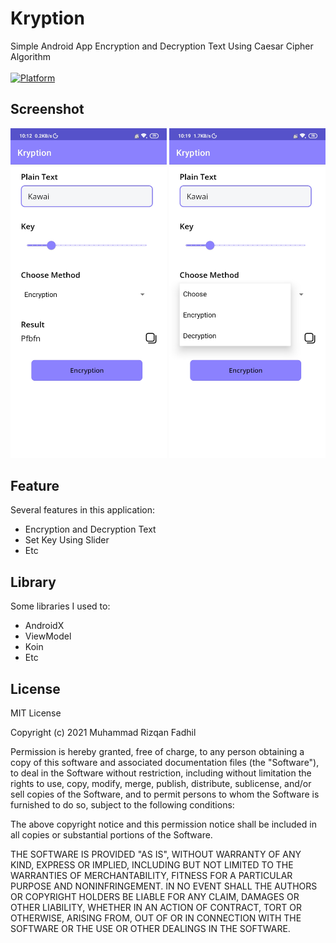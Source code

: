 # Kryption

Simple Android App Encryption and Decryption Text Using Caesar Cipher Algorithm <br><br>
[![Platform](https://img.shields.io/badge/platform-Android-green.svg)](http://developer.android.com/index.html)

## Screenshot
  <img src="/screenshot/preview1.jpg"
        alt="Preview 1"     
        width="250" />
  <img src="/screenshot/preview2.jpg"
        alt="Preview 2"     
        width="250" />
        
## Feature
Several features in this application:
- Encryption and Decryption Text 
- Set Key Using Slider
- Etc

## Library
Some libraries I used to:
- AndroidX
- ViewModel
- Koin
- Etc

## License
MIT License

Copyright (c) 2021 Muhammad Rizqan Fadhil

Permission is hereby granted, free of charge, to any person obtaining a copy
of this software and associated documentation files (the "Software"), to deal
in the Software without restriction, including without limitation the rights
to use, copy, modify, merge, publish, distribute, sublicense, and/or sell
copies of the Software, and to permit persons to whom the Software is
furnished to do so, subject to the following conditions:

The above copyright notice and this permission notice shall be included in all
copies or substantial portions of the Software.

THE SOFTWARE IS PROVIDED "AS IS", WITHOUT WARRANTY OF ANY KIND, EXPRESS OR
IMPLIED, INCLUDING BUT NOT LIMITED TO THE WARRANTIES OF MERCHANTABILITY,
FITNESS FOR A PARTICULAR PURPOSE AND NONINFRINGEMENT. IN NO EVENT SHALL THE
AUTHORS OR COPYRIGHT HOLDERS BE LIABLE FOR ANY CLAIM, DAMAGES OR OTHER
LIABILITY, WHETHER IN AN ACTION OF CONTRACT, TORT OR OTHERWISE, ARISING FROM,
OUT OF OR IN CONNECTION WITH THE SOFTWARE OR THE USE OR OTHER DEALINGS IN THE
SOFTWARE.
